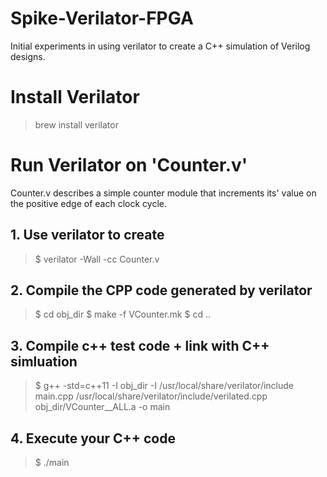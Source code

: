 # Spike-Verilator-FPGA

Initial experiments in using verilator to create a C++ simulation of Verilog designs.

# Install Verilator

> brew install verilator


# Run Verilator on 'Counter.v'

Counter.v describes a simple counter module that increments its' value on the positive edge of each clock cycle.

## 1. Use verilator to create 

> $ verilator -Wall -cc Counter.v

## 2. Compile the CPP code generated by verilator

> $ cd obj_dir
> $ make -f VCounter.mk
> $ cd ..

## 3. Compile c++ test code + link with C++ simluation
> $ g++ -std=c++11 -I obj_dir -I /usr/local/share/verilator/include main.cpp /usr/local/share/verilator/include/verilated.cpp obj_dir/VCounter__ALL.a  -o main

## 4. Execute your C++ code
>  $ ./main

